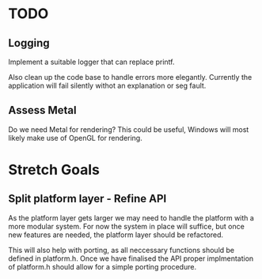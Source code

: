 # TODO

## Logging
Implement a suitable logger that can replace printf.

Also clean up the code base to handle errors more elegantly. Currently 
the application will fail silently withot an explanation or seg fault.

## Assess Metal
Do we need Metal for rendering? This could be useful, Windows will most likely make use
of OpenGL for rendering.


# Stretch Goals
## Split platform layer - Refine API
As the platform layer gets larger we may need to handle the platform with a more
modular system. For now the system in place will suffice, but once new features are
needed, the platform layer should be refactored.

This will also help with porting, as all neccessary functions should be defined in
platform.h. Once we have finalised the API proper implmentation of platform.h should 
allow for a simple porting procedure.